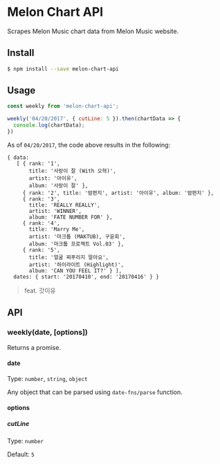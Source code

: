# Melon Chart API

Scrapes Melon Music chart data from Melon Music website.

## Install

```bash
$ npm install --save melon-chart-api
```

## Usage

```js
const weekly from 'melon-chart-api';

weekly('04/20/2017', { cutLine: 5 }).then(chartData => {
  console.log(chartData);
})
```

As of `04/20/2017`, the code above results in the following:

```
{ data:
   [ { rank: '1',
       title: '사랑이 잘 (With 오혁)',
       artist: '아이유',
       album: '사랑이 잘' },
     { rank: '2', title: '밤편지', artist: '아이유', album: '밤편지' },
     { rank: '3',
       title: 'REALLY REALLY',
       artist: 'WINNER',
       album: 'FATE NUMBER FOR' },
     { rank: '4',
       title: 'Marry Me',
       artist: '마크툽 (MAKTUB), 구윤회',
       album: '마크툽 프로젝트 Vol.03' },
     { rank: '5',
       title: '얼굴 찌푸리지 말아요',
       artist: '하이라이트 (Highlight)',
       album: 'CAN YOU FEEL IT?' } ],
  dates: { start: '20170410', end: '20170416' } }
```
> feat. 갓이유

## API

### weekly(date, [options])

Returns a promise.

#### date

Type: `number`, `string`, `object`

Any object that can be parsed using `date-fns/parse` function.

#### options

##### cutLine

Type: `number`

Default: `5`